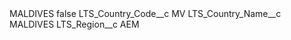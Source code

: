 <?xml version="1.0" encoding="UTF-8"?>
<CustomMetadata xmlns="http://soap.sforce.com/2006/04/metadata" xmlns:xsi="http://www.w3.org/2001/XMLSchema-instance" xmlns:xsd="http://www.w3.org/2001/XMLSchema">
    <label>MALDIVES</label>
    <protected>false</protected>
    <values>
        <field>LTS_Country_Code__c</field>
        <value xsi:type="xsd:string">MV</value>
    </values>
    <values>
        <field>LTS_Country_Name__c</field>
        <value xsi:type="xsd:string">MALDIVES</value>
    </values>
    <values>
        <field>LTS_Region__c</field>
        <value xsi:type="xsd:string">AEM</value>
    </values>
</CustomMetadata>
